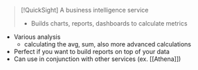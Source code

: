 
>[!QuickSight]
>A business intelligence service
>- Builds charts, reports, dashboards to calculate metrics

- Various analysis
	- calculating the avg, sum, also more advanced calculations
- Perfect if you want to build reports on top of your data
- Can use in conjunction with other services (ex. [[Athena]])